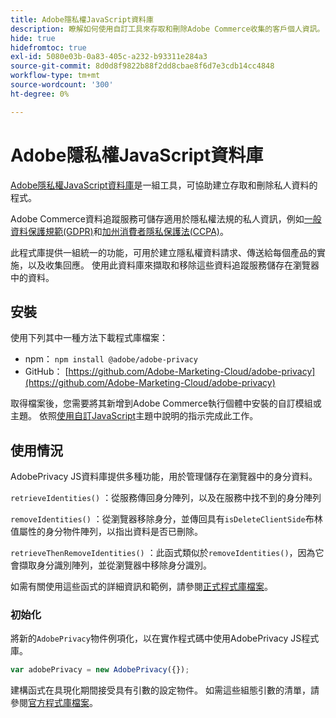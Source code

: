 ```yaml
---
title: Adobe隱私權JavaScript資料庫
description: 瞭解如何使用自訂工具來存取和刪除Adobe Commerce收集的客戶個人資訊。
hide: true
hidefromtoc: true
exl-id: 5080e03b-0a83-405c-a232-b93311e284a3
source-git-commit: 8d0d8f9822b88f2dd8cbae8f6d7e3cdb14cc4848
workflow-type: tm+mt
source-wordcount: '300'
ht-degree: 0%

---
```


# Adobe隱私權JavaScript資料庫

<!-- TODO: Remove hide metadata when the library has been integrated with Commerce. -->

[Adobe隱私權JavaScript資料庫](https://experienceleague.adobe.com/docs/experience-platform/privacy/js-library.html)是一組工具，可協助建立存取和刪除私人資料的程式。

Adobe Commerce資料追蹤服務可儲存適用於隱私權法規的私人資訊，例如[一般資料保護規範(GDPR)](gdpr.md)和[加州消費者隱私保護法(CCPA)](ccpa.md)。

此程式庫提供一組統一的功能，可用於建立隱私權資料請求、傳送給每個產品的實施，以及收集回應。 使用此資料庫來擷取和移除這些資料追蹤服務儲存在瀏覽器中的資料。

## 安裝

使用下列其中一種方法下載程式庫檔案：

- npm： `npm install @adobe/adobe-privacy`
- GitHub： [https://github.com/Adobe-Marketing-Cloud/adobe-privacy](https://github.com/Adobe-Marketing-Cloud/adobe-privacy)

取得檔案後，您需要將其新增到Adobe Commerce執行個體中安裝的自訂模組或主題。 依照[使用自訂JavaScript](https://developer.adobe.com/commerce/frontend-core/javascript/custom/)主題中說明的指示完成此工作。

## 使用情況

AdobePrivacy JS資料庫提供多種功能，用於管理儲存在瀏覽器中的身分資料。

`retrieveIdentities()`
：從服務傳回身分陣列，以及在服務中找不到的身分陣列

`removeIdentities()`
：從瀏覽器移除身分，並傳回具有`isDeleteClientSide`布林值屬性的身分物件陣列，以指出資料是否已刪除。

`retrieveThenRemoveIdentities()`
：此函式類似於`removeIdentities()`，因為它會擷取身分識別陣列，並從瀏覽器中移除身分識別。

如需有關使用這些函式的詳細資訊和範例，請參閱[正式程式庫檔案](https://experienceleague.adobe.com/docs/experience-platform/privacy/js-library.html)。

### 初始化

將新的`AdobePrivacy`物件例項化，以在實作程式碼中使用AdobePrivacy JS程式庫。

```js
var adobePrivacy = new AdobePrivacy({});
```

建構函式在具現化期間接受具有引數的設定物件。
如需這些組態引數的清單，請參閱[官方程式庫檔案](https://experienceleague.adobe.com/docs/experience-platform/privacy/js-library.html)。
